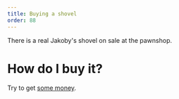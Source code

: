 ```yaml
---
title: Buying a shovel
order: 88
---
```


There is a real Jakoby's shovel on sale at the pawnshop.

# How do I buy it?
Try to get [some money](douchebag-makeover/big-bunch-monies.md).


